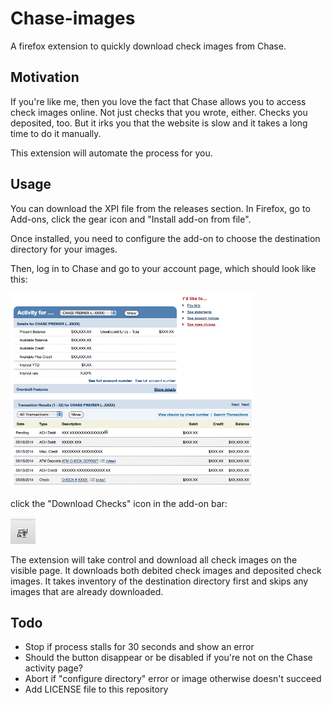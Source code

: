 **Chase-images**
================
A firefox extension to quickly download check images from Chase.

**Motivation**
--------------
If you're like me, then you love the fact that Chase allows you to access check images online.  Not just checks that you wrote, either.
Checks you deposited, too.  But it irks you that the website is slow and it takes a long time to do it manually.

This extension will automate the process for you.

**Usage**
---------
You can download the XPI file from the releases section.  In Firefox, go to Add-ons, click the gear icon and "Install add-on from file".

Once installed, you need to configure the add-on to choose the destination directory for your images.

Then, log in to Chase and go to your account page, which should look like this:

![Chase account screenshot](https://raw.githubusercontent.com/abjennings/chase-images/master/images/screenshot.png)

click the "Download Checks" icon in the add-on bar:

![Add-on bar screenshot](https://raw.githubusercontent.com/abjennings/chase-images/master/images/button.png)

The extension will take control and download all check images on the visible page.  It downloads both debited check images and deposited check images.  It takes inventory of the destination directory first and skips any images that are already downloaded.

**Todo**
--------
 - Stop if process stalls for 30 seconds and show an error
 - Should the button disappear or be disabled if you're not on the Chase activity page?
 - Abort if "configure directory" error or image otherwise doesn't succeed
 - Add LICENSE file to this repository
